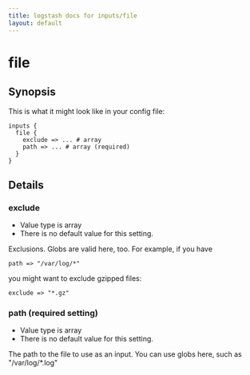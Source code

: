 ```yaml
---
title: logstash docs for inputs/file
layout: default
---
```

# file



## Synopsis

This is what it might look like in your config file:

    inputs {
      file {
        exclude => ... # array
        path => ... # array (required)
      }
    }

## Details

### exclude

* Value type is array
* There is no default value for this setting.

Exclusions. Globs are valid here, too.
For example, if you have

    path => "/var/log/*"

you might want to exclude gzipped files:

    exclude => "*.gz"

### path (required setting)

* Value type is array
* There is no default value for this setting.

The path to the file to use as an input.
You can use globs here, such as "/var/log/*.log"

